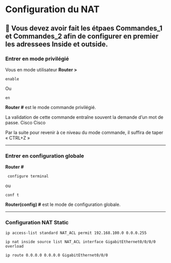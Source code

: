 # Configuration du NAT

🚩 Vous devez avoir fait les étpaes Commandes_1 et Commandes_2 afin de configurer en premier les adressees Inside et outside.
 ------

### Entrer en mode privilégié 
Vous en mode utilisateur 
**Router >**

    enable
   
  Ou 
  
    en  				                                                               
**Router #**   est le mode commande privilégié.


La validation de cette commande entraîne souvent la demande d’un mot de passe.  Cisco Cisco

Par la suite pour revenir à ce niveau du mode commande, il suffira de taper « CTRL+Z »

-----

### Entrer en configuration globale 
**Router #**

     configure terminal 
   
  ou   
  
    conf t  				                                                               

**Router(config) #** est le mode de configuration globale.

----
### Configuration NAT Static
   
    ip access-list standard NAT_ACL permit 192.168.100.0 0.0.0.255

    ip nat inside source list NAT_ACL interface GigabitEthernet0/0/0/0 overload

    ip route 0.0.0.0 0.0.0.0 GigabitEthernet0/0/0
